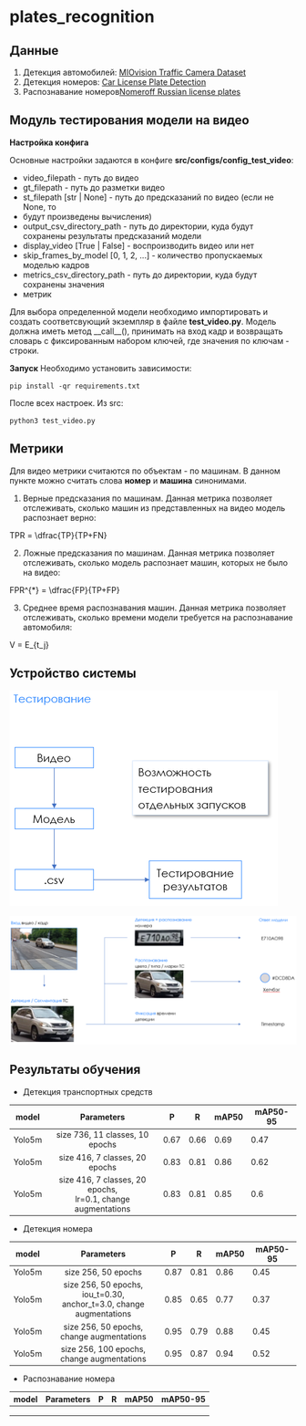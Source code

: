 # plates_recognition

## Данные

1. Детекция автомобилей: [MIOvision Traffic Camera Dataset](https://tcd.miovision.com/)
2. Детекция номеров: [Car License Plate Detection](https://www.kaggle.com/datasets/evgrafovmaxim/nomeroff-russian-license-plates)
3. Распознавание номеров[Nomeroff Russian license plates](https://www.kaggle.com/datasets/evgrafovmaxim/nomeroff-russian-license-plates)

## Модуль тестирования модели на видео

**Настройка конфига**

Основные настройки задаются в конфиге **src/configs/config_test_video**:

* video_filepath - путь до видео
* gt_filepath - путь до разметки видео
* st_filepath [str | None] - путь до предсказаний по видео (если не None, то
* будут произведены вычисления)
* output_csv_directory_path - путь до директории, куда будут сохранены результаты предсказаний модели
* display_video [True | False] - воспроизводить видео или нет
* skip_frames_by_model [0, 1, 2, ...] - количество пропускаемых моделью кадров
* metrics_csv_directory_path - путь до директории, куда будут сохранены значения
* метрик

Для выбора определенной модели необходимо импортировать и создать соответсвующий
экземпляр в файле **test_video.py**. Модель должна иметь метод \_\_call\_\_(),
принимать на вход кадр и возвращать словарь с фиксированным набором ключей, где
значения по ключам - строки.

**Запуск**
Необходимо установить зависимости:

    pip install -qr requirements.txt

После всех настроек. Из src:

    python3 test_video.py

## Метрики

Для видео метрики считаются по объектам - по машинам. В данном пункте можно
считать слова **номер** и **машина** синонимами.

1. Верные предсказания по машинам. Данная метрика позволяет отслеживать, сколько
машин из представленных на видео модель распознает верно:

TPR = \dfrac{TP}{TP+FN}

2. Ложные предсказания по машинам. Данная метрика позволяет отслеживать, сколько
модель распознает машин, которых не было на видео:
   
FPR^{*} = \dfrac{FP}{TP+FP}

3. Среднее время распознавания машин. Данная метрика позволяет отслеживать, 
сколько времени модели требуется на распознавание автомобиля:
   
V = E_{t_j}

## Устройство системы

![](images/1.png)

![](images/2.png)

## Результаты обучения

* Детекция транспортных средств

| model        | Parameters                      | P    | R   | mAP50| mAP50-95 |
| -------------|:-------------------------------:| -----|-----|------|----------|
| Yolo5m       |size 736, 11 classes, 10 epochs  | 0.67 | 0.66| 0.69 | 0.47     |
| Yolo5m       |size 416, 7 classes, 20 epochs   | 0.83 | 0.81| 0.86 | 0.62     |
| Yolo5m       |size 416, 7 classes, 20 epochs,<br /> lr=0.1, change augmentations   | 0.83 | 0.81| 0.85 | 0.6     |

* Детекция номера

| model        | Parameters                      | P    | R   | mAP50| mAP50-95 |
| -------------|:-------------------------------:| -----|-----|------|----------|
| Yolo5m       |size 256, 50 epochs  | 0.87 | 0.81| 0.86 | 0.45     |
| Yolo5m       |size 256, 50 epochs, iou_t=0.30,<br /> anchor_t=3.0, change augmentations | 0.85 | 0.65| 0.77 | 0.37     |
| Yolo5m       |size 256, 50 epochs,<br /> change augmentations   | 0.95 | 0.79| 0.88 | 0.45     |
| Yolo5m       |size 256, 100 epochs,<br /> change augmentations   | 0.95 | 0.87| 0.94 | 0.52     |

* Распознавание номера

| model        | Parameters                      | P    | R   | mAP50| mAP50-95 |
| -------------|:-------------------------------:| -----|-----|------|----------|
|      |  |  | |  |      |
|      |  |  | |  |      |
|      |  |  | |  |      |
